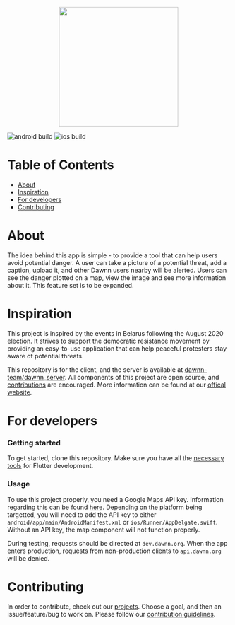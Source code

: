 <p align="center">
  <img width="270" height="270" src="https://user-images.githubusercontent.com/41195669/111856294-13324900-8900-11eb-99e7-92a71fe0d4c1.png">
</p>

![android build](https://github.com/dawnn-team/dawnn_client/actions/workflows/android_flutter.yml/badge.svg) ![ios build](https://github.com/dawnn-team/dawnn_client/actions/workflows/ios_flutter.yml/badge.svg)

# Table of Contents
* [About](#about)
* [Inspiration](#inspiration)
* [For developers](#for-developers)
* [Contributing](#contributing)

# About 
 The idea behind this app is simple - to provide a tool that can help users avoid potential danger. A user can take a picture of a potential threat, add a caption, upload it, and other Dawnn users nearby will be alerted. Users can see the danger plotted on a map, view the image and see more information about it. This feature set is to be expanded.
 
# Inspiration 
 This project is inspired by the events in Belarus following the August 2020 election. It strives to support the democratic resistance movement by providing an easy-to-use application that can help peaceful protesters stay aware of potential threats.
 
 This repository is for the client, and the server is available at [dawnn-team/dawnn_server](https://github.com/dawnn-team/dawnn_server). All components of this project are open source, and [contributions](#contributing) are encouraged. More information can be found at our [offical website](https://dawnn.org).
 
# For developers
  ### Getting started
   To get started, clone this repository. Make sure you have all the [necessary tools](https://flutter.dev/docs/get-started/install) for Flutter development.
  ### Usage
   To use this project properly, you need a Google Maps API key. Information regarding this can be found [here](https://developers.google.com/maps/documentation/javascript/get-api-key). Depending on the platform being targetted, you will need to add the API key to either ``android/app/main/AndroidManifest.xml`` or ``ios/Runner/AppDelgate.swift``. Without an API key, the map component will not function properly.
   
   During testing, requests should be directed at ``dev.dawnn.org``. When the app enters production, requests from non-production clients to ``api.dawnn.org`` will be denied.
   
# Contributing
In order to contribute, check out our [projects](https://github.com/orgs/dawnn-team/projects). Choose a goal, and then an issue/feature/bug to work on. Please follow our [contribution guidelines](https://github.com/dawnn-team/dawnn_client/blob/main/CONTRIBUTING.md).
